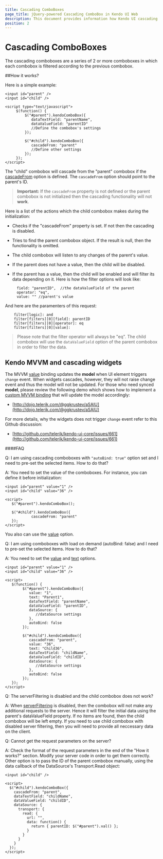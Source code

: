 ```yaml
---
title: Cascading ComboBoxes
page_title: jQuery-powered Cascading ComboBox in Kendo UI Web
description: This document provides information how Kendo UI cascading ComboBox works and helps you handle most common scenarios with illustrative examples and FAQ.
position: 2
---
```


# Cascading ComboBoxes

The cascading comboboxes are a series of 2 or more comboboxes in which each combobox is filtered according to the previous combobox.

##How it works?

Here is a simple example:

    <input id="parent" />
    <input id="child" />

    <script type="text/javascript">
         $(function() {
             $("#parent").kendoComboBox({
                dataTextField: "parentName",
                dataValueField: "parentID"
                //Define the combobox's settings
             });

             $("#child").kendoComboBox({
                cascadeFrom: "parent"
                //Define other settings
             });
         });
    </script>
The "child" combobox will cascade from the "parent" combobox if the [cascadeFrom](/api/web/combobox#configuration) option is defined. The `cascadeFrom` option should point to the parent's ID.

> **Important:** If the `cascadeFrom` property is not defined or the parent combobox is not initialized then the cascading functionality will not **work**.

Here is a list of the actions which the child combobox makes during the initialization:

- Checks if the "cascadeFrom" property is set. If not then the cascading is disabled.
- Tries to find the parent combobox object. If the result is null, then the functionality is omitted.
- The child combobox will listen to any changes of the parent's value.
- If the parent does not have a value, then the child will be disabled.
- If the parent has a value, then the child will be enabled and will filter its data depending on it. Here is how the filter options will look like:


        field: "parentID",  //the dataValueField of the parent
        operator: "eq",
        value: "" //parent's value

And here are the paramenters of this request:

        filter[logic]: and
        filter[filters][0][field]: parentID
        filter[filters][0][operator]: eq
        filter[filters][0][value]:

> Please note that the filter operator will always be "eq". The child combobox will use the `dataValueField` option of the parent combobox in order to filter the data.

## Kendo MVVM and cascading widgets

The MVVM [value](/framework/mvvm/bindings/value) binding updates the **model** when UI element triggers `change` event. When widgets cascades, however, they will not raise change event and thus the model will not be updated.
For those who need synced **model**, please review the following demo which shows how to implement a [custom MVVM binding](/framework/mvvm/bindings/custom) that will update the model accordingly:

- [http://dojo.telerik.com/@ggkrustev/aSAlU](http://dojo.telerik.com/@ggkrustev/aSAlU)

For more details, why the widgets does not trigger `change` event refer to this Github discussion:

- [http://github.com/telerik/kendo-ui-core/issues/661](http://github.com/telerik/kendo-ui-core/issues/661)

####FAQ

Q: I am using cascading comboboxes with `"autoBind: true"` option set and I need to pre-set the selected items. How to do that?

A: You need to set the value of the comboboxes. For instance, you can define it before initialization:

    <input id="parent" value="1" />
    <input id="child" value="36" />

    <script>
       $("#parent").kendoComboBox();

       $("#child").kendoComboBox({
                cascadeFrom: "parent"
       });
    </script>

You also can use the [value](/api/web/combobox#configuration) option.

Q: I am using comboboxes with load on demand (autoBind: false) and I need to pre-set the selected items. How to do that?

A: You need to set the [value](/api/web/combobox#configuration) and [text](/api/web/combobox#configuration) options.

    <input id="parent" value="1" />
    <input id="child" value="36" />

    <script>
       $(function() {
            $("#parent").kendoComboBox({
               value: "1",
               text: "Parent1",
               dataTextField: "parentName",
               dataValueField: "parentID",
               dataSource: {
                  //dataSource settings
               },
               autoBind: false
            });

            $("#child").kendoComboBox({
               cascadeFrom: "parent",
               value: "36",
               text: "Child36",
               dataTextField: "childName",
               dataValueField: "childID",
               dataSource: {
                  //dataSource settings
               },
               autoBind: false
            });
       });
    </script>

Q: The serverFiltering is disabled and the child combobox does not work?

A: When [serverFiltering](/api/framework/datasource#configuration) is disabled, then the combobox will not make any additional requests to the server. Hence it will filter the initial data using the parent's dataValueField property. If no items are found, then the child combobox will be left empty. If you need to use child combobox with disabled server filtering, then you will need to provide all neccessary data on the client.

Q: Cannot get the request parameters on the server?

A: Check the format of the request parameters in the end of the "How it works?" section. Modify your server code in order to get them correctly.
Other option is to pass the ID of the parent combobox manually, using the data callback of the DataSource's Transport.Read object:

    <input id="child" />

    <script>
      $("#child").kendoComboBox({
        cascadeFrom: "parent",
        dataTextField: "childName",
        dataValueField: "childID",
        dataSource: {
          transport: {
            read: {
              url: "",
              data: function() {
                return { parentID: $("#parent").val() };
              }
            }
          }
        }
      });
    </script>

